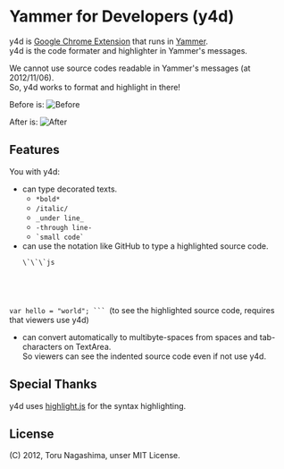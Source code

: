 Yammer for Developers (y4d)
================================================================================

y4d is [Google Chrome Extension](https://developer.chrome.com/extensions/) that
runs in [Yammer](https://yammer.com/).<br>
y4d is the code formater and highlighter in Yammer's messages.

We cannot use source codes readable in Yammer's messages (at 2012/11/06).<br>
So, y4d works to format and highlight in there!

Before is:
![Before](https://dl.dropbox.com/u/5739705/y4d/before.png)

After is:
![After](https://dl.dropbox.com/u/5739705/y4d/after.png)


Features
--------------------------------------------------------------------------------

You with y4d:
* can type decorated texts.
    * `*bold*`
    * `/italic/`
    * `_under line_`
    * `-through line-`
    * <code>\`small code\`</code>
* can use the notation like GitHub to type a highlighted source code.<br>
  <pre><code>\`\`\`js
var hello = "world";
\`\`\`
</code></pre>(to see the highlighted source code, requires that viewers use y4d)
* can convert automatically to multibyte-spaces from spaces and tab-characters
  on TextArea.<br>
  So viewers can see the indented source code even if not use y4d.


Special Thanks
--------------------------------------------------------------------------------

y4d uses [highlight.js](http://softwaremaniacs.org/soft/highlight/) for the
syntax highlighting.


License
--------------------------------------------------------------------------------

(C) 2012, Toru Nagashima, unser MIT License.

